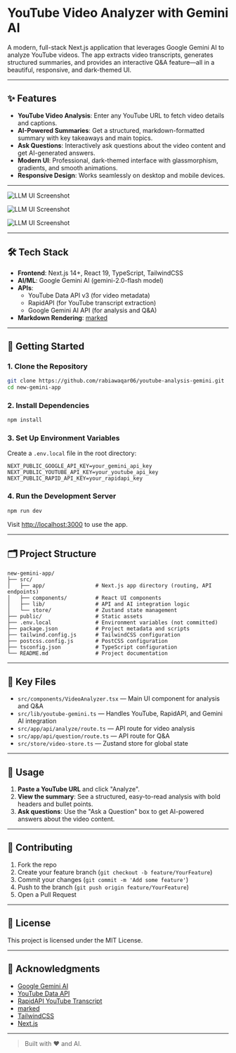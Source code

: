 # YouTube Video Analyzer with Gemini AI

A modern, full-stack Next.js application that leverages Google Gemini AI to analyze YouTube videos. The app extracts video transcripts, generates structured summaries, and provides an interactive Q&A feature—all in a beautiful, responsive, and dark-themed UI.

---

## ✨ Features

- **YouTube Video Analysis**: Enter any YouTube URL to fetch video details and captions.
- **AI-Powered Summaries**: Get a structured, markdown-formatted summary with key takeaways and main topics.
- **Ask Questions**: Interactively ask questions about the video content and get AI-generated answers.
- **Modern UI**: Professional, dark-themed interface with glassmorphism, gradients, and smooth animations.
- **Responsive Design**: Works seamlessly on desktop and mobile devices.

---

![LLM UI Screenshot](https://i.postimg.cc/4x6NCGb5/LLM-UI-1.png)

![LLM UI Screenshot](https://i.postimg.cc/vTwb2Sgj/LLM-UI-2.png)

![LLM UI Screenshot](https://i.postimg.cc/TYSC8MYp/LLM-UI-3.png)

---

## 🛠️ Tech Stack

- **Frontend**: Next.js 14+, React 19, TypeScript, TailwindCSS
- **AI/ML**: Google Gemini AI (gemini-2.0-flash model)
- **APIs**:
  - YouTube Data API v3 (for video metadata)
  - RapidAPI (for YouTube transcript extraction)
  - Google Gemini AI API (for analysis and Q&A)
- **Markdown Rendering**: [marked](https://www.npmjs.com/package/marked)

---

## 🚀 Getting Started

### 1. Clone the Repository

```bash
git clone https://github.com/rabiawaqar06/youtube-analysis-gemini.git
cd new-gemini-app
```

### 2. Install Dependencies

```bash
npm install
```

### 3. Set Up Environment Variables

Create a `.env.local` file in the root directory:

```env
NEXT_PUBLIC_GOOGLE_API_KEY=your_gemini_api_key
NEXT_PUBLIC_YOUTUBE_API_KEY=your_youtube_api_key
NEXT_PUBLIC_RAPID_API_KEY=your_rapidapi_key
```


### 4. Run the Development Server

```bash
npm run dev
```

Visit [http://localhost:3000](http://localhost:3000) to use the app.

---

## 🗂️ Project Structure

```
new-gemini-app/
├── src/
│   ├── app/                # Next.js app directory (routing, API endpoints)
│   ├── components/         # React UI components
│   ├── lib/                # API and AI integration logic
│   └── store/              # Zustand state management
├── public/                 # Static assets
├── .env.local              # Environment variables (not committed)
├── package.json            # Project metadata and scripts
├── tailwind.config.js      # TailwindCSS configuration
├── postcss.config.js       # PostCSS configuration
├── tsconfig.json           # TypeScript configuration
└── README.md               # Project documentation
```

---

## 🧩 Key Files

- `src/components/VideoAnalyzer.tsx` — Main UI component for analysis and Q&A
- `src/lib/youtube-gemini.ts` — Handles YouTube, RapidAPI, and Gemini AI integration
- `src/app/api/analyze/route.ts` — API route for video analysis
- `src/app/api/question/route.ts` — API route for Q&A
- `src/store/video-store.ts` — Zustand store for global state

---

## 📝 Usage

1. **Paste a YouTube URL** and click "Analyze".
2. **View the summary**: See a structured, easy-to-read analysis with bold headers and bullet points.
3. **Ask questions**: Use the "Ask a Question" box to get AI-powered answers about the video content.

---

## 🤝 Contributing

1. Fork the repo
2. Create your feature branch (`git checkout -b feature/YourFeature`)
3. Commit your changes (`git commit -m 'Add some feature'`)
4. Push to the branch (`git push origin feature/YourFeature`)
5. Open a Pull Request

---

## 📄 License

This project is licensed under the MIT License.

---

## 🙏 Acknowledgments

- [Google Gemini AI](https://ai.google.dev/)
- [YouTube Data API](https://developers.google.com/youtube/v3)
- [RapidAPI YouTube Transcript](https://rapidapi.com/)
- [marked](https://www.npmjs.com/package/marked)
- [TailwindCSS](https://tailwindcss.com/)
- [Next.js](https://nextjs.org/)

---

> Built with ❤️ and AI.
